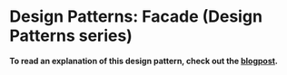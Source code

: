 # Design Patterns: Facade (Design Patterns series)

**To read an explanation of this design pattern, check out the [blogpost](https://www.carloscaballero.io/design-patterns-facade/).**